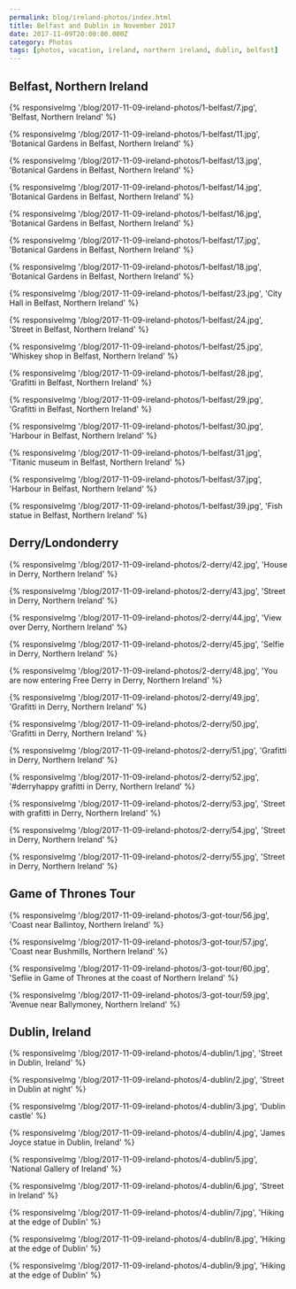 ```yaml
---
permalink: blog/ireland-photos/index.html
title: Belfast and Dublin in November 2017
date: 2017-11-09T20:00:00.000Z
category: Photos
tags: [photos, vacation, ireland, northern ireland, dublin, belfast]
---
```


## Belfast, Northern Ireland

{% responsiveImg '/blog/2017-11-09-ireland-photos/1-belfast/7.jpg', 'Belfast, Northern Ireland' %}

{% responsiveImg '/blog/2017-11-09-ireland-photos/1-belfast/11.jpg', 'Botanical Gardens in Belfast, Northern Ireland' %}

{% responsiveImg '/blog/2017-11-09-ireland-photos/1-belfast/13.jpg', 'Botanical Gardens in Belfast, Northern Ireland' %}

{% responsiveImg '/blog/2017-11-09-ireland-photos/1-belfast/14.jpg', 'Botanical Gardens in Belfast, Northern Ireland' %}

{% responsiveImg '/blog/2017-11-09-ireland-photos/1-belfast/16.jpg', 'Botanical Gardens in Belfast, Northern Ireland' %}

{% responsiveImg '/blog/2017-11-09-ireland-photos/1-belfast/17.jpg', 'Botanical Gardens in Belfast, Northern Ireland' %}

{% responsiveImg '/blog/2017-11-09-ireland-photos/1-belfast/18.jpg', 'Botanical Gardens in Belfast, Northern Ireland' %}

{% responsiveImg '/blog/2017-11-09-ireland-photos/1-belfast/23.jpg', 'City Hall in Belfast, Northern Ireland' %}

{% responsiveImg '/blog/2017-11-09-ireland-photos/1-belfast/24.jpg', 'Street in Belfast, Northern Ireland' %}

{% responsiveImg '/blog/2017-11-09-ireland-photos/1-belfast/25.jpg', 'Whiskey shop in Belfast, Northern Ireland' %}

{% responsiveImg '/blog/2017-11-09-ireland-photos/1-belfast/28.jpg', 'Grafitti in Belfast, Northern Ireland' %}

{% responsiveImg '/blog/2017-11-09-ireland-photos/1-belfast/29.jpg', 'Grafitti in Belfast, Northern Ireland' %}

{% responsiveImg '/blog/2017-11-09-ireland-photos/1-belfast/30.jpg', 'Harbour in Belfast, Northern Ireland' %}

{% responsiveImg '/blog/2017-11-09-ireland-photos/1-belfast/31.jpg', 'Titanic museum in Belfast, Northern Ireland' %}

{% responsiveImg '/blog/2017-11-09-ireland-photos/1-belfast/37.jpg', 'Harbour in Belfast, Northern Ireland' %}

{% responsiveImg '/blog/2017-11-09-ireland-photos/1-belfast/39.jpg', 'Fish statue in Belfast, Northern Ireland' %}

## Derry/Londonderry

{% responsiveImg '/blog/2017-11-09-ireland-photos/2-derry/42.jpg', 'House in Derry, Northern Ireland' %}

{% responsiveImg '/blog/2017-11-09-ireland-photos/2-derry/43.jpg', 'Street in Derry, Northern Ireland' %}

{% responsiveImg '/blog/2017-11-09-ireland-photos/2-derry/44.jpg', 'View over Derry, Northern Ireland' %}

{% responsiveImg '/blog/2017-11-09-ireland-photos/2-derry/45.jpg', 'Selfie in Derry, Northern Ireland' %}

{% responsiveImg '/blog/2017-11-09-ireland-photos/2-derry/48.jpg', 'You are now entering Free Derry in Derry, Northern Ireland' %}

{% responsiveImg '/blog/2017-11-09-ireland-photos/2-derry/49.jpg', 'Grafitti in Derry, Northern Ireland' %}

{% responsiveImg '/blog/2017-11-09-ireland-photos/2-derry/50.jpg', 'Grafitti in Derry, Northern Ireland' %}

{% responsiveImg '/blog/2017-11-09-ireland-photos/2-derry/51.jpg', 'Grafitti in Derry, Northern Ireland' %}

{% responsiveImg '/blog/2017-11-09-ireland-photos/2-derry/52.jpg', '#derryhappy grafitti in Derry, Northern Ireland' %}

{% responsiveImg '/blog/2017-11-09-ireland-photos/2-derry/53.jpg', 'Street with grafitti in Derry, Northern Ireland' %}

{% responsiveImg '/blog/2017-11-09-ireland-photos/2-derry/54.jpg', 'Street in Derry, Northern Ireland' %}

{% responsiveImg '/blog/2017-11-09-ireland-photos/2-derry/55.jpg', 'Street in Derry, Northern Ireland' %}

## Game of Thrones Tour

{% responsiveImg '/blog/2017-11-09-ireland-photos/3-got-tour/56.jpg', 'Coast near Ballintoy, Northern Ireland' %}

{% responsiveImg '/blog/2017-11-09-ireland-photos/3-got-tour/57.jpg', 'Coast near Bushmills, Northern Ireland' %}

{% responsiveImg '/blog/2017-11-09-ireland-photos/3-got-tour/60.jpg', 'Seflie in Game of Thrones at the coast of Northern Ireland' %}

{% responsiveImg '/blog/2017-11-09-ireland-photos/3-got-tour/59.jpg', 'Avenue near Ballymoney, Northern Ireland' %}

## Dublin, Ireland

{% responsiveImg '/blog/2017-11-09-ireland-photos/4-dublin/1.jpg', 'Street in Dublin, Ireland' %}

{% responsiveImg '/blog/2017-11-09-ireland-photos/4-dublin/2.jpg', 'Street in Dublin at night' %}

{% responsiveImg '/blog/2017-11-09-ireland-photos/4-dublin/3.jpg', 'Dublin castle' %}

{% responsiveImg '/blog/2017-11-09-ireland-photos/4-dublin/4.jpg', 'James Joyce statue in Dublin, Ireland' %}

{% responsiveImg '/blog/2017-11-09-ireland-photos/4-dublin/5.jpg', 'National Gallery of Ireland' %}

{% responsiveImg '/blog/2017-11-09-ireland-photos/4-dublin/6.jpg', 'Street in Ireland' %}

{% responsiveImg '/blog/2017-11-09-ireland-photos/4-dublin/7.jpg', 'Hiking at the edge of Dublin' %}

{% responsiveImg '/blog/2017-11-09-ireland-photos/4-dublin/8.jpg', 'Hiking at the edge of Dublin' %}

{% responsiveImg '/blog/2017-11-09-ireland-photos/4-dublin/9.jpg', 'Hiking at the edge of Dublin' %}
